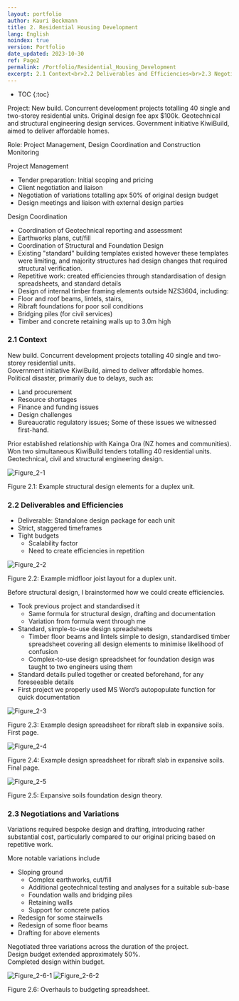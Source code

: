 ```yaml
---
layout: portfolio
author: Kauri Beckmann
title: 2. Residential Housing Development
lang: English
noindex: true
version: Portfolio
date_updated: 2023-10-30
ref: Page2
permalink: /Portfolio/Residential_Housing_Development
excerpt: 2.1 Context<br>2.2 Deliverables and Efficiencies<br>2.3 Negotiations and Variations
---
```


- TOC
{:toc}

Project: New build. Concurrent development projects totalling 40 single and two-storey residential units.
Original design fee apx $100k.
Geotechnical and structural engineering design services.
Government initiative KiwiBuild, aimed to deliver affordable homes.

Role: Project Management, Design Coordination and Construction Monitoring

Project Management
* Tender preparation: Initial scoping and pricing
* Client negotiation and liaison
 * Negotiation of variations totalling apx 50% of original design budget
* Design meetings and liaison with external design parties

Design Coordination
* Coordination of Geotechnical reporting and assessment
 * Earthworks plans, cut/fill
* Coordination of Structural and Foundation Design
 * Existing "standard" building templates existed however these templates were limiting, and majority structures had design changes that required structural verification.
 * Repetitive work: created efficiencies through standardisation of design spreadsheets, and standard details
  * Design of internal timber framing elements outside NZS3604, including:
   * Floor and roof beams, lintels, stairs, 
  * Ribraft foundations for poor soil conditions
   * Bridging piles (for civil services)
  * Timber and concrete retaining walls up to 3.0m high

### 2.1 Context
New build. Concurrent development projects totalling 40 single and two-storey residential units.<br>
Government initiative KiwiBuild, aimed to deliver affordable homes.<br>
Political disaster, primarily due to delays, such as:
* Land procurement
* Resource shortages
* Finance and funding issues
* Design challenges
* Bureaucratic regulatory issues;
Some of these issues we witnessed first-hand.

Prior established relationship with Kainga Ora (NZ homes and communities).<br>
Won two simultaneous KiwiBuild tenders totalling 40 residential units.<br>
Geotechnical, civil and structural engineering design.<br>

![Figure_2-1](\assets\images\portfolio\Figure_2-1.png)
<figcaption>Figure 2.1: Example structural design elements for a duplex unit.</figcaption>

### 2.2 Deliverables and Efficiencies
* Deliverable: Standalone design package for each unit
* Strict, staggered timeframes
* Tight budgets
  * Scalability factor
  * Need to create efficiencies in repetition

![Figure_2-2](\assets\images\portfolio\Figure_2-2.png)
<figcaption>Figure 2.2: Example midfloor joist layout for a duplex unit.</figcaption>

Before structural design, I brainstormed how we could create efficiencies.
* Took previous project and standardised it
  * Same formula for structural design, drafting and documentation
  * Variation from formula went through me
* Standard, simple-to-use design spreadsheets
  * Timber floor beams and lintels simple to design, standardised timber spreadsheet covering all design elements to minimise likelihood of confusion
  * Complex-to-use design spreadsheet for foundation design was taught to two engineers using them
* Standard details pulled together or created beforehand, for any foreseeable details
* First project we properly used MS Word’s autopopulate function for quick documentation

![Figure_2-3](\assets\images\portfolio\Figure_2-3.png)
<figcaption>Figure 2.3: Example design spreadsheet for ribraft slab in expansive soils.<br> First page.</figcaption>

![Figure_2-4](\assets\images\portfolio\Figure_2-4.png)
<figcaption>Figure 2.4: Example design spreadsheet for ribraft slab in expansive soils.<br>
Final page.</figcaption>

![Figure_2-5](\assets\images\portfolio\Figure_2-5.png)
<figcaption>Figure 2.5: Expansive soils foundation design theory.</figcaption>

### 2.3 Negotiations and Variations
Variations required bespoke design and drafting, introducing rather substantial cost, particularly compared to our original pricing based on repetitive work.

More notable variations include 
* Sloping ground
  * Complex earthworks, cut/fill
  * Additional geotechnical testing and analyses for a suitable sub-base
  * Foundation walls and bridging piles
  * Retaining walls
  * Support for concrete patios
* Redesign for some stairwells
* Redesign of some floor beams
* Drafting for above elements

Negotiated three variations across the duration of the project.<br>
Design budget extended approximately 50%.<br>
Completed design within budget.<br>

![Figure_2-6-1](\assets\images\portfolio\Figure_2-6-1.png)
![Figure_2-6-2](\assets\images\portfolio\Figure_2-6-2.png)
<figcaption>Figure 2.6: Overhauls to budgeting spreadsheet.</figcaption>